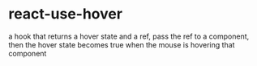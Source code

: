 # react-use-hover
a hook that returns a hover state and a ref, pass the ref to a component, then the hover state becomes true when the mouse is hovering that component
